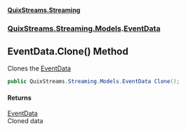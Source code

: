 #### [QuixStreams.Streaming](index.md 'index')
### [QuixStreams.Streaming.Models](QuixStreams.Streaming.Models.md 'QuixStreams.Streaming.Models').[EventData](EventData.md 'QuixStreams.Streaming.Models.EventData')

## EventData.Clone() Method

Clones the [EventData](EventData.md 'QuixStreams.Streaming.Models.EventData')

```csharp
public QuixStreams.Streaming.Models.EventData Clone();
```

#### Returns
[EventData](EventData.md 'QuixStreams.Streaming.Models.EventData')  
Cloned data